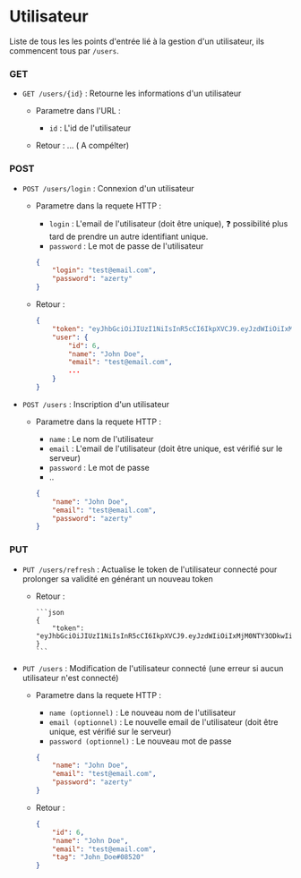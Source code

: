 
# Utilisateur

Liste de tous les les points d'entrée lié à la gestion d'un utilisateur, ils commencent tous par `/users`.

### GET

- `GET /users/{id}` : Retourne les informations d'un utilisateur

  - Parametre dans l'URL :

    - `id` : L'id de l'utilisateur

  - Retour :
... ( A compélter)

### POST

- `POST /users/login` : Connexion d'un utilisateur

  - Parametre dans la requete HTTP :

    - `login` : L'email de l'utilisateur (doit être unique), :question: possibilité plus tard de prendre un autre identifiant unique.
    - `password` : Le mot de passe de l'utilisateur 

    ```json
    {
        "login": "test@email.com",
        "password": "azerty"
    }
    ```

  - Retour :

    ```json
    {
        "token": "eyJhbGciOiJIUzI1NiIsInR5cCI6IkpXVCJ9.eyJzdWIiOiIxMjM0NTY3ODkwIiwibmFtZSI6IkpvaG4gRG9lIiwiaWF0IjoxNTE2MjM5MDIyfQ.e06MJM0W2IGKwyOzwQEgNhrXgSi3envVExGR9uoKplQ",
        "user": {
            "id": 6,
            "name": "John Doe",
            "email": "test@email.com",
            ...
        }
    }
    ```

- `POST /users` : Inscription d'un utilisateur

  - Parametre dans la requete HTTP :

    - `name` : Le nom de l'utilisateur
    - `email` : L'email de l'utilisateur (doit être unique, est vérifié sur le serveur)
    - `password` : Le mot de passe
    - ..

    ```json
    {
        "name": "John Doe",
        "email": "test@email.com",
        "password": "azerty"
    }
    ```


### PUT

- `PUT /users/refresh` : Actualise le token de l'utilisateur connecté pour prolonger sa validité en générant un nouveau token

    - Retour :
      
          ```json
          {
              "token": "eyJhbGciOiJIUzI1NiIsInR5cCI6IkpXVCJ9.eyJzdWIiOiIxMjM0NTY3ODkwIiwibmFtZSI6IkpvaG4gRG9lIiwiaWF0IjoxNTE2MjM5MDIyfQ.e06MJM0W2IGKwyOzwQEgNhrXgSi3envVExGR9uoKplQ",
          }
          ```

- `PUT /users` : Modification de l'utilisateur connecté (une erreur si aucun utilisateur n'est connecté)

  - Parametre dans la requete HTTP :

    - `name (optionnel)` : Le nouveau nom de l'utilisateur
    - `email (optionnel)` : Le nouvelle email de l'utilisateur (doit être unique, est vérifié sur le serveur)
    - `password (optionnel)` : Le nouveau mot de passe

    ```json
    {
        "name": "John Doe",
        "email": "test@email.com",
        "password": "azerty"
    }
    ```

  - Retour :

    ```json
    {
    	"id": 6,
        "name": "John Doe",
        "email": "test@email.com",
        "tag": "John_Doe#08520"
    }
    ```
